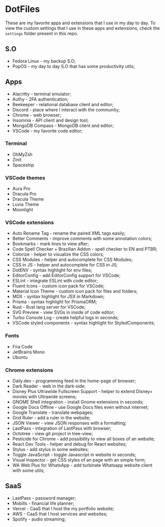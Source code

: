 # DotFiles

These are my favorite apps and extensions that I use in my day to day. To view the custom settings that I use in these apps and extensions, check the `settings` folder present in this repo.

## S.O
- Fedora Linux - my backup S.O;
- PopOS - my day to day S.O that has some productivity utils; 

## Apps
- Alacritty - terminal emulator;
- Authy - 2FA authentication;
- Beekeeper - relational database client and editor;
- Discord - place where I interact with the community;
- Chrome - web browser;
- Insomnia - API client and design tool;
- MongoDB Compass - MongoDB client and editor;
- VSCode - my favorite code editor;

### Terminal
- OhMyZsh
- Zinit
- Spaceship

### VSCode themes
- Aura Pro
- Dracula Pro
- Dracula Theme
- Luvia Theme
- Moonlight

### VSCode extensions
- Auto Rename Tag - rename the paired XML tags easily;
- Better Comments - improve comments with some annotation colors;
- Bookmarks - mark lines to view after;
- Code Spell Checker + Brazilian Addon - spell checker to EN and PTBR;
- Colorize - helper to visualize the CSS colors;
- CSS Modules - helper and autocomplete for CSS Modules;
- CSS in JS - helper and autocomplete for CSS in JS;
- DotENV - syntax highlight for env files;
- EditorConfig - add EditorConfig support for VSCode;
- ESLint - integrate ESLint with code editor;
- Fluent Icons - custom icon pack for VSCode;
- Material Icon Theme - custom icon pack for files and folders;
- MDX - syntax highlight for JSX in Markdown;
- Prisma - syntax highlight for PrismaORM;
- Rust - Rust lang server for VSCode;
- SVG Preview - view SVGs in inside of code editor;
- Turbo Console Log - create helpful logs in seconds;
- VSCode styled components - syntax highlight for StyledComponents;

### Fonts
- Fira Code
- JetBrains Mono
- Ubuntu

### Chrome extensions
- Daily.dev - programming feed in the home-page of browser; 
- Dark Reader - web in the dark-side;
- Disney Plus Ultrawide Fullscreen Support - helper to extend Disney+ movies with Ultrawide screens;
- GNOME Shell integration - install Gnome extensions in seconds;
- Google Docs Offline - use Google Docs files even without internet;
- Google Translate - translate webpages;
- Grid Ruler - add a ruler in the website;
- JSON Viewer - view JSON responses with a formatting;
- LastPass - integration of LastPass with browser;
- Octotree - view git project in tree-view; 
- Pesticide for Chrome - add possibility to view all boxes of an website;
- React Dev Tools - helper and debug for React websites;
- Stylus - add stylus in some websites;
- Toggle JavaScript - toggle Javascript in website in seconds;
- Visual Inspector - get CSS styles of an page with an simple form;
- WA Web Plus for WhatsApp - add turbinate Whatsapp website client with some utils;

## SaaS
- LastPass - password manager;
- Mobills - financial life planner;
- Vercel - CaaS that I host the my portfolio website;
- AWS - CaaS that I host services and websites;
- Spotify - audio streaming;

